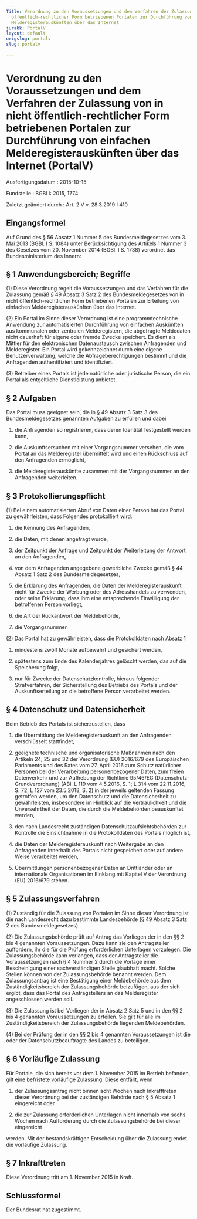 ```yaml
---
Title: Verordnung zu den Voraussetzungen und dem Verfahren der Zulassung von in nicht
  öffentlich-rechtlicher Form betriebenen Portalen zur Durchführung von einfachen
  Melderegisterauskünften über das Internet
jurabk: PortalV
layout: default
origslug: portalv
slug: portalv

---
```


# Verordnung zu den Voraussetzungen und dem Verfahren der Zulassung von in nicht öffentlich-rechtlicher Form betriebenen Portalen zur Durchführung von einfachen Melderegisterauskünften über das Internet (PortalV)

Ausfertigungsdatum
:   2015-10-15

Fundstelle
:   BGBl I: 2015, 1774

Zuletzt geändert durch
:   Art. 2 V v. 28.3.2019 I 410


## Eingangsformel

Auf Grund des § 56 Absatz 1 Nummer 5 des Bundesmeldegesetzes vom 3. Mai 2013 (BGBl. I S. 1084) unter Berücksichtigung des Artikels 1 Nummer 3 des Gesetzes vom 20. November 2014 (BGBl. I S. 1738) verordnet das Bundesministerium des Innern:


## § 1 Anwendungsbereich; Begriffe

(1) Diese Verordnung regelt die Voraussetzungen und das Verfahren für die Zulassung gemäß § 49 Absatz 3 Satz 2 des Bundesmeldegesetzes von in nicht öffentlich-rechtlicher Form betriebenen Portalen zur Erteilung von einfachen Melderegisterauskünften über das Internet.

(2) Ein Portal im Sinne dieser Verordnung ist eine programmtechnische Anwendung zur automatisierten Durchführung von einfachen Auskünften aus kommunalen oder zentralen Melderegistern, die abgefragte Meldedaten nicht dauerhaft für eigene oder fremde Zwecke speichert. Es dient als Mittler für den elektronischen Datenaustausch zwischen Anfragenden und Melderegister. Ein Portal wird gekennzeichnet durch eine eigene Benutzerverwaltung, welche die Abfrageberechtigungen bestimmt und die Anfragenden authentifiziert und identifiziert.

(3) Betreiber eines Portals ist jede natürliche oder juristische Person, die ein Portal als entgeltliche Dienstleistung anbietet.


## § 2 Aufgaben

Das Portal muss geeignet sein, die in § 49 Absatz 3 Satz 3 des Bundesmeldegesetzes genannten Aufgaben zu erfüllen und dabei

1.  die Anfragenden so registrieren, dass deren Identität festgestellt werden kann,


2.  die Auskunftsersuchen mit einer Vorgangsnummer versehen, die vom Portal an das Melderegister übermittelt wird und einen Rückschluss auf den Anfragenden ermöglicht,


3.  die Melderegisterauskünfte zusammen mit der Vorgangsnummer an den Anfragenden weiterleiten.





## § 3 Protokollierungspflicht

(1) Bei einem automatisierten Abruf von Daten einer Person hat das Portal zu gewährleisten, dass Folgendes protokolliert wird:

1.  die Kennung des Anfragenden,


2.  die Daten, mit denen angefragt wurde,


3.  der Zeitpunkt der Anfrage und Zeitpunkt der Weiterleitung der Antwort an den Anfragenden,


4.  von dem Anfragenden angegebene gewerbliche Zwecke gemäß § 44 Absatz 1 Satz 2 des Bundesmeldegesetzes,


5.  die Erklärung des Anfragenden, die Daten der Melderegisterauskunft nicht für Zwecke der Werbung oder des Adresshandels zu verwenden, oder seine Erklärung, dass ihm eine entsprechende Einwilligung der betroffenen Person vorliegt,


6.  die Art der Rückantwort der Meldebehörde,


7.  die Vorgangsnummer.




(2) Das Portal hat zu gewährleisten, dass die Protokolldaten nach Absatz 1

1.  mindestens zwölf Monate aufbewahrt und gesichert werden,


2.  spätestens zum Ende des Kalenderjahres gelöscht werden, das auf die Speicherung folgt,


3.  nur für Zwecke der Datenschutzkontrolle, hieraus folgender Strafverfahren, der Sicherstellung des Betriebs des Portals und der Auskunftserteilung an die betroffene Person verarbeitet werden.





## § 4 Datenschutz und Datensicherheit

Beim Betrieb des Portals ist sicherzustellen, dass

1.  die Übermittlung der Melderegisterauskunft an den Anfragenden verschlüsselt stattfindet,


2.  geeignete technische und organisatorische Maßnahmen nach den Artikeln 24, 25 und 32 der Verordnung (EU) 2016/679 des Europäischen Parlaments und des Rates vom 27. April 2016 zum Schutz natürlicher Personen bei der Verarbeitung personenbezogener Daten, zum freien Datenverkehr und zur Aufhebung der Richtlinie 95/46/EG (Datenschutz-Grundverordnung) (ABl. L 119 vom 4.5.2016, S. 1; L 314 vom 22.11.2016, S. 72; L 127 vom 23.5.2018, S. 2) in der jeweils geltenden Fassung getroffen werden, um den Datenschutz und die Datensicherheit zu gewährleisten, insbesondere im Hinblick auf die Vertraulichkeit und die Unversehrtheit der Daten, die durch die Meldebehörden beauskunftet werden,


3.  den nach Landesrecht zuständigen Datenschutzaufsichtsbehörden zur Kontrolle die Einsichtnahme in die Protokolldaten des Portals möglich ist,


4.  die Daten der Melderegisterauskunft nach Weitergabe an den Anfragenden innerhalb des Portals nicht gespeichert oder auf andere Weise verarbeitet werden,


5.  Übermittlungen personenbezogener Daten an Drittländer oder an internationale Organisationen im Einklang mit Kapitel V der Verordnung (EU) 2016/679 stehen.





## § 5 Zulassungsverfahren

(1) Zuständig für die Zulassung von Portalen im Sinne dieser Verordnung ist die nach Landesrecht dazu bestimmte Landesbehörde (§ 49 Absatz 3 Satz 2 des Bundesmeldegesetzes).

(2) Die Zulassungsbehörde prüft auf Antrag das Vorliegen der in den §§ 2 bis 4 genannten Voraussetzungen. Dazu kann sie den Antragsteller auffordern, ihr die für die Prüfung erforderlichen Unterlagen vorzulegen. Die Zulassungsbehörde kann verlangen, dass der Antragsteller die Voraussetzungen nach § 4 Nummer 2 durch die Vorlage einer Bescheinigung einer sachverständigen Stelle glaubhaft macht. Solche Stellen können von der Zulassungsbehörde benannt werden. Dem Zulassungsantrag ist eine Bestätigung einer Meldebehörde aus dem Zuständigkeitsbereich der Zulassungsbehörde beizufügen, aus der sich ergibt, dass das Portal des Antragstellers an das Melderegister angeschlossen werden soll.

(3) Die Zulassung ist bei Vorliegen der in Absatz 2 Satz 5 und in den §§ 2 bis 4 genannten Voraussetzungen zu erteilen. Sie gilt für alle im Zuständigkeitsbereich der Zulassungsbehörde liegenden Meldebehörden.

(4) Bei der Prüfung der in den §§ 2 bis 4 genannten Voraussetzungen ist die oder der Datenschutzbeauftragte des Landes zu beteiligen.


## § 6 Vorläufige Zulassung

Für Portale, die sich bereits vor dem 1. November 2015 im Betrieb befanden, gilt eine befristete vorläufige Zulassung. Diese entfällt, wenn

1.  der Zulassungsantrag nicht binnen acht Wochen nach Inkrafttreten dieser Verordnung bei der zuständigen Behörde nach § 5 Absatz 1 eingereicht oder


2.  die zur Zulassung erforderlichen Unterlagen nicht innerhalb von sechs Wochen nach Aufforderung durch die Zulassungsbehörde bei dieser eingereicht



werden. Mit der bestandskräftigen Entscheidung über die Zulassung endet die vorläufige Zulassung.


## § 7 Inkrafttreten

Diese Verordnung tritt am 1. November 2015 in Kraft.


## Schlussformel

Der Bundesrat hat zugestimmt.

